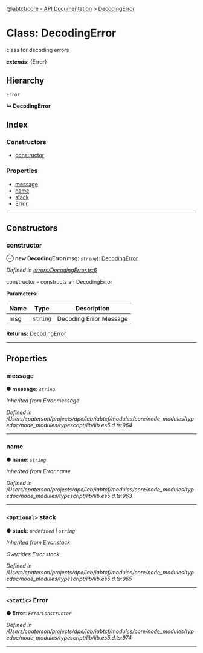 [@iabtcf/core - API Documentation](../README.md) > [DecodingError](../classes/decodingerror.md)

# Class: DecodingError

class for decoding errors

*__extends__*: {Error}

## Hierarchy

 `Error`

**↳ DecodingError**

## Index

### Constructors

* [constructor](decodingerror.md#constructor)

### Properties

* [message](decodingerror.md#message)
* [name](decodingerror.md#name)
* [stack](decodingerror.md#stack)
* [Error](decodingerror.md#error)

---

## Constructors

<a id="constructor"></a>

###  constructor

⊕ **new DecodingError**(msg: *`string`*): [DecodingError](decodingerror.md)

*Defined in [errors/DecodingError.ts:6](https://github.com/chrispaterson/iabtcf-es/blob/6f277fe/modules/core/src/errors/DecodingError.ts#L6)*

constructor - constructs an DecodingError

**Parameters:**

| Name | Type | Description |
| ------ | ------ | ------ |
| msg | `string` |  Decoding Error Message |

**Returns:** [DecodingError](decodingerror.md)

___

## Properties

<a id="message"></a>

###  message

**● message**: *`string`*

*Inherited from Error.message*

*Defined in /Users/cpaterson/projects/dpe/iab/iabtcf/modules/core/node_modules/typedoc/node_modules/typescript/lib/lib.es5.d.ts:964*

___
<a id="name"></a>

###  name

**● name**: *`string`*

*Inherited from Error.name*

*Defined in /Users/cpaterson/projects/dpe/iab/iabtcf/modules/core/node_modules/typedoc/node_modules/typescript/lib/lib.es5.d.ts:963*

___
<a id="stack"></a>

### `<Optional>` stack

**● stack**: *`undefined` \| `string`*

*Inherited from Error.stack*

*Overrides Error.stack*

*Defined in /Users/cpaterson/projects/dpe/iab/iabtcf/modules/core/node_modules/typedoc/node_modules/typescript/lib/lib.es5.d.ts:965*

___
<a id="error"></a>

### `<Static>` Error

**● Error**: *`ErrorConstructor`*

*Defined in /Users/cpaterson/projects/dpe/iab/iabtcf/modules/core/node_modules/typedoc/node_modules/typescript/lib/lib.es5.d.ts:974*

___


